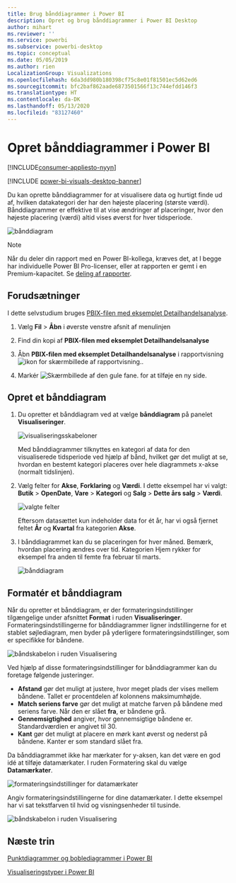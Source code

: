 ```yaml
---
title: Brug bånddiagrammer i Power BI
description: Opret og brug bånddiagrammer i Power BI Desktop
author: mihart
ms.reviewer: ''
ms.service: powerbi
ms.subservice: powerbi-desktop
ms.topic: conceptual
ms.date: 05/05/2019
ms.author: rien
LocalizationGroup: Visualizations
ms.openlocfilehash: 6da3dd980b180398cf75c8e01f81501ec5d62ed6
ms.sourcegitcommit: bfc2baf862aade6873501566f13c744efdd146f3
ms.translationtype: HT
ms.contentlocale: da-DK
ms.lasthandoff: 05/13/2020
ms.locfileid: "83127460"
---
```

# <a name="create-ribbon-charts-in-power-bi"></a>Opret bånddiagrammer i Power BI

[!INCLUDE[consumer-appliesto-nyyn](../includes/consumer-appliesto-nyyn.md)]    

[!INCLUDE [power-bi-visuals-desktop-banner](../includes/power-bi-visuals-desktop-banner.md)]

Du kan oprette bånddiagrammer for at visualisere data og hurtigt finde ud af, hvilken datakategori der har den højeste placering (største værdi). Bånddiagrammer er effektive til at vise ændringer af placeringer, hvor den højeste placering (værdi) altid vises øverst for hver tidsperiode. 

![bånddiagram](media/desktop-ribbon-charts/ribbon-charts-01.png)

> [!NOTE]
> Når du deler din rapport med en Power BI-kollega, kræves det, at I begge har individuelle Power BI Pro-licenser, eller at rapporten er gemt i en Premium-kapacitet. Se [deling af rapporter](../collaborate-share/service-share-reports.md).

## <a name="prerequisites"></a>Forudsætninger

I dette selvstudium bruges [PBIX-filen med eksemplet Detailhandelsanalyse](https://download.microsoft.com/download/9/6/D/96DDC2FF-2568-491D-AAFA-AFDD6F763AE3/Retail%20Analysis%20Sample%20PBIX.pbix).

1. Vælg **Fil** > **Åbn** i øverste venstre afsnit af menulinjen
   
2. Find din kopi af **PBIX-filen med eksemplet Detailhandelsanalyse**

1. Åbn **PBIX-filen med eksemplet Detailhandelsanalyse** i rapportvisning ![ikon for skærmbillede af rapportvisning.](media/power-bi-visualization-kpi/power-bi-report-view.png).

1. Markér ![Skærmbillede af den gule fane.](media/power-bi-visualization-kpi/power-bi-yellow-tab.png) for at tilføje en ny side.

## <a name="create-a-ribbon-chart"></a>Opret et bånddiagram

1. Du opretter et bånddiagram ved at vælge **bånddiagram** på panelet **Visualiseringer**.

    ![visualiseringsskabeloner](media/desktop-ribbon-charts/power-bi-template.png)

    Med bånddiagrammer tilknyttes en kategori af data for den visualiserede tidsperiode ved hjælp af bånd, hvilket gør det muligt at se, hvordan en bestemt kategori placeres over hele diagrammets x-akse (normalt tidslinjen).

2. Vælg felter for **Akse**, **Forklaring** og **Værdi**.  I dette eksempel har vi valgt: **Butik** > **OpenDate**, **Vare** > **Kategori** og **Salg** > **Dette års salg** > **Værdi**.  

    ![valgte felter](media/desktop-ribbon-charts/power-bi-ribbon-values.png)

    Eftersom datasættet kun indeholder data for ét år, har vi også fjernet feltet **År** og **Kvartal** fra kategorien **Akse**.

3. I bånddiagrammet kan du se placeringen for hver måned. Bemærk, hvordan placering ændres over tid. Kategorien Hjem rykker for eksempel fra anden til femte fra februar til marts.

    ![bånddiagram](media/desktop-ribbon-charts/power-bi-ribbon.png)

## <a name="format-a-ribbon-chart"></a>Formatér et bånddiagram
Når du opretter et bånddiagram, er der formateringsindstillinger tilgængelige under afsnittet **Format** i ruden **Visualiseringer**. Formateringsindstillingerne for bånddiagrammer ligner indstillingerne for et stablet søjlediagram, men byder på yderligere formateringsindstillinger, som er specifikke for båndene.

![båndskabelon i ruden Visualisering](media/desktop-ribbon-charts/power-bi-format-ribbon.png)

Ved hjælp af disse formateringsindstillinger for bånddiagrammer kan du foretage følgende justeringer.

* **Afstand** gør det muligt at justere, hvor meget plads der vises mellem båndene. Tallet er procentdelen af kolonnens maksimumhøjde.
* **Match seriens farve** gør det muligt at matche farven på båndene med seriens farve. Når den er slået **fra**, er båndene grå.
* **Gennemsigtighed** angiver, hvor gennemsigtige båndene er. Standardværdien er angivet til 30.
* **Kant** gør det muligt at placere en mørk kant øverst og nederst på båndene. Kanter er som standard slået fra.

Da bånddiagrammet ikke har mærkater for y-aksen, kan det være en god idé at tilføje datamærkater. I ruden Formatering skal du vælge **Datamærkater**. 

![formateringsindstillinger for datamærkater](media/desktop-ribbon-charts/power-bi-labels.png)

Angiv formateringsindstillingerne for dine datamærkater. I dette eksempel har vi sat tekstfarven til hvid og visningsenheder til tusinde.

![båndskabelon i ruden Visualisering](media/desktop-ribbon-charts/power-bi-data-labels.png)

## <a name="next-steps"></a>Næste trin

[Punktdiagrammer og boblediagrammer i Power BI](power-bi-visualization-scatter.md)

[Visualiseringstyper i Power BI](power-bi-visualization-types-for-reports-and-q-and-a.md)
